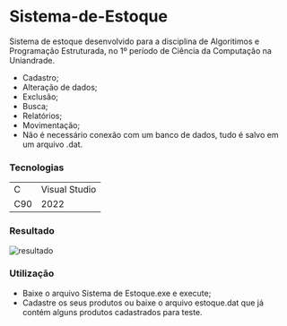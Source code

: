 <h1>Sistema-de-Estoque</h1>

Sistema de estoque desenvolvido para a disciplina de Algoritimos e Programação Estruturada, no 1º período de Ciência da Computação na Uniandrade.
- Cadastro;
- Alteração de dados;
- Exclusão;
- Busca;
- Relatórios;
- Movimentação;
- Não é necessário conexão com um banco de dados, tudo é salvo em um arquivo .dat.

<h3>Tecnologias</h3>
<table>
  <tr>
    <td>C</td>
    <td>Visual Studio</td>
  </tr>
  <tr>
    <td>C90</td>
    <td>2022</td>
  </tr>
</table>

<h3>Resultado</h3>

![resultado](https://github.com/ThiagoIanuch/Sistema-de-Estoque/assets/63036139/259d65d3-a6fd-467e-beab-1395dcabacbd)

<h3>Utilização</h3>

- Baixe o arquivo Sistema de Estoque.exe e execute;
- Cadastre os seus produtos ou baixe o arquivo estoque.dat que já contém alguns produtos cadastrados para teste.
